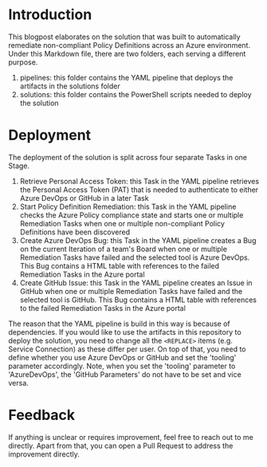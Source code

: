# Introduction

This blogpost elaborates on the solution that was built to automatically remediate non-compliant Policy Definitions across an Azure environment. Under this Markdown file, there are two folders, each serving a different purpose.

1. pipelines: this folder contains the YAML pipeline that deploys the artifacts in the solutions folder
2. solutions: this folder contains the PowerShell scripts needed to deploy the solution

# Deployment

The deployment of the solution is split across four separate Tasks in one Stage.

1. Retrieve Personal Access Token: this Task in the YAML pipeline retrieves the Personal Access Token (PAT) that is needed to authenticate to either Azure DevOps or GitHub in a later Task
2. Start Policy Definition Remediation: this Task in the YAML pipeline checks the Azure Policy compliance state and starts one or multiple Remediation Tasks when one or multiple non-compliant Policy Definitions have been discovered
3. Create Azure DevOps Bug: this Task in the YAML pipeline creates a Bug on the current Iteration of a team's Board when one or multiple Remediation Tasks have failed and the selected tool is Azure DevOps. This Bug contains a HTML table with references to the failed Remediation Tasks in the Azure portal
4. Create GitHub Issue: this Task in the YAML pipeline creates an Issue in GitHub when one or multiple Remediation Tasks have failed and the selected tool is GitHub. This Bug contains a HTML table with references to the failed Remediation Tasks in the Azure portal

The reason that the YAML pipeline is build in this way is because of dependencies. If you would like to use the artifacts in this repository to deploy the solution, you need to change all the `<REPLACE>` items (e.g. Service Connection) as these differ per user. On top of that, you need to define whether you use Azure DevOps or GitHub and set the 'tooling' parameter accordingly. Note, when you set the 'tooling' parameter to 'AzureDevOps', the 'GitHub Parameters' do not have to be set and vice versa.

# Feedback

If anything is unclear or requires improvement, feel free to reach out to me directly. Apart from that, you can open a Pull Request to address the improvement directly.
